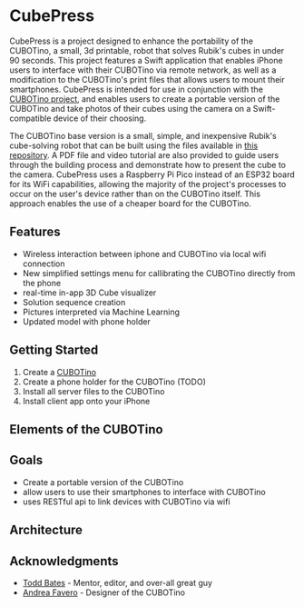 # CubePress


CubePress is a project designed to enhance the portability of the CUBOTino, a small, 3d printable, robot that solves Rubik's cubes in under 90 seconds. This project features a Swift application that enables iPhone users to interface with their CUBOTino via remote network, as well as a modification to the CUBOTino's print files that allows users to mount their smartphones. CubePress is intended for use in conjunction with the [CUBOTino project](https://github.com/AndreaFavero71/CUBOTino_base_version), and enables users to create a portable version of the CUBOTino and take photos of their cubes using the camera on a Swift-compatible device of their choosing.

The CUBOTino base version is a small, simple, and inexpensive Rubik's cube-solving robot that can be built using the files available in [this repository](https://github.com/AndreaFavero71/CUBOTino_base_version). A PDF file and video tutorial are also provided to guide users through the building process and demonstrate how to present the cube to the camera. CubePress uses a Raspberry Pi Pico instead of an ESP32 board for its WiFi capabilities, allowing the majority of the project's processes to occur on the user's device rather than on the CUBOTino itself. This approach enables the use of a cheaper board for the CUBOTino.

## Features
- Wireless interaction between iphone and CUBOTino via local wifi connection
- New simplified settings menu for callibrating the CUBOTino directly from the phone
- real-time in-app 3D Cube visualizer
- Solution sequence creation
- Pictures interpreted via Machine Learning
- Updated model with phone holder
 
## Getting Started
1. Create a [CUBOTino](https://github.com/AndreaFavero71/CUBOTino_base_version)
2. Create a phone holder for the CUBOTino (TODO)
3. Install all server files to the CUBOTino
4. Install client app onto your iPhone

## Elements of the CUBOTino

## Goals
- Create a portable version of the CUBOTino
- allow users to use their smartphones to interface with CUBOTino
- uses RESTful api to link devices with CUBOTino via wifi

## Architecture

## Acknowledgments

- [Todd Bates](https://github.com/toddwbates) - Mentor, editor, and over-all great guy
- [Andrea Favero](https://github.com/AndreaFavero71) - Designer of the CUBOTino


